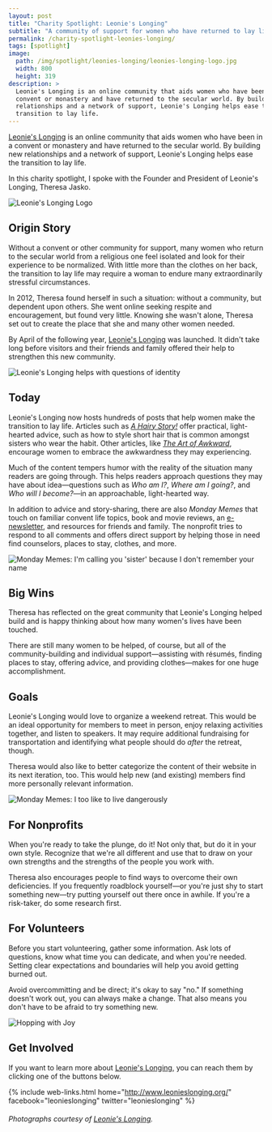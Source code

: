 ```yaml
---
layout: post
title: "Charity Spotlight: Leonie's Longing"
subtitle: "A community of support for women who have returned to lay life from one of religion."
permalink: /charity-spotlight-leonies-longing/
tags: [spotlight]
image:
  path: /img/spotlight/leonies-longing/leonies-longing-logo.jpg
  width: 800
  height: 319
description: >
  Leonie's Longing is an online community that aids women who have been in a
  convent or monastery and have returned to the secular world. By building new
  relationships and a network of support, Leonie's Longing helps ease the
  transition to lay life.
---
```


[Leonie's Longing][1] is an online community that aids women who have been in a convent or monastery and have returned to the secular world. By building new relationships and a network of support, Leonie's Longing helps ease the transition to lay life.

In this charity spotlight, I spoke with the Founder and President of Leonie's Longing, Theresa Jasko.

![][2]

## Origin Story

Without a convent or other community for support, many women who return to the secular world from a religious one feel isolated and look for their experience to be normalized. With little more than the clothes on her back, the transition to lay life may require a woman to endure many extraordinarily stressful circumstances.

In 2012, Theresa found herself in such a situation: without a community, but dependent upon others. She went online seeking respite and encouragement, but found very little. Knowing she wasn't alone, Theresa set out to create the place that she and many other women needed.

By April of the following year, [Leonie's Longing][1] was launched. It didn't take long before visitors and their friends and family offered their help to strengthen this new community.

![][6]

## Today

Leonie's Longing now hosts hundreds of posts that help women make the transition to lay life. Articles such as _[A Hairy Story!][7]_ offer practical, light-hearted advice, such as how to style short hair that is common amongst sisters who wear the habit. Other articles, like _[The Art of Awkward][8]_, encourage women to embrace the awkwardness they may experiencing.

Much of the content tempers humor with the reality of the situation many readers are going through. This helps readers approach questions they may have about idea&mdash;questions such as _Who am I?_, _Where am I going?_, and _Who will I become?_&mdash;in an approachable, light-hearted way.

In addition to advice and story-sharing, there are also _Monday Memes_ that touch on familiar convent life topics, book and movie reviews, an [e-newsletter][9], and resources for friends and family. The nonprofit tries to respond to all comments and offers direct support by helping those in need find counselors, places to stay, clothes, and more.

![][4]

## Big Wins

Theresa has reflected on the great community that Leonie's Longing helped build and is happy thinking about how many women's lives have been touched.

There are still many women to be helped, of course, but all of the community-building and individual support&mdash;assisting with résumés, finding places to stay, offering advice, and providing clothes&mdash;makes for one huge accomplishment.

## Goals

Leonie's Longing would love to organize a weekend retreat. This would be an ideal opportunity for members to meet in person, enjoy relaxing activities together, and listen to speakers. It may require additional fundraising for transportation and identifying what people should do _after_ the retreat, though.

Theresa would also like to better categorize the content of their website in its next iteration, too. This would help new (and existing) members find more personally relevant information.

![][5]

## For Nonprofits

When you're ready to take the plunge, do it! Not only that, but do it in your own style. Recognize that we're all different and use that to draw on your own strengths and the strengths of the people you work with.

Theresa also encourages people to find ways to overcome their own deficiencies. If you frequently roadblock yourself&mdash;or you're just shy to start something new&mdash;try putting yourself out there once in awhile. If you're a risk-taker, do some research first.

## For Volunteers

Before you start volunteering, gather some information. Ask lots of questions, know what time you can dedicate, and when you're needed. Setting clear expectations and boundaries will help you avoid getting burned out.

Avoid overcommitting and be direct; it's okay to say "no." If something doesn't work out, you can always make a change. That also means you don't have to be afraid to try something new.

![][3]

## Get Involved

If you want to learn more about [Leonie's Longing][1], you can reach them by clicking one of the buttons below.

{% include web-links.html home="http://www.leonieslonging.org/" facebook="leonieslonging" twitter="leonieslonging" %}

###### Photographs courtesy of [Leonie's Longing][1].



[1]: http://www.leonieslonging.org/ "Leonie's Longing Homepage"
[2]: /img/spotlight/leonies-longing/leonies-longing-logo.jpg "Leonie's Longing Logo"
[3]: /img/spotlight/leonies-longing/leonies-longing-hopping-with-joy.jpg "Hopping with Joy"
[4]: /img/spotlight/leonies-longing/leonies-longing-forgotten-name-meme.jpg "Monday Memes: I'm calling you 'sister' because I don't remember your name"
[5]: /img/spotlight/leonies-longing/leonies-longing-live-dangerously-meme.jpg "Monday Memes: I too like to live dangerously"
[6]: /img/spotlight/leonies-longing/leonies-longing-questions.jpg "Leonie's Longing helps with questions of identity"
[7]: http://www.leonieslonging.org/a-hairy-story/ "A Hairy Story! by Liz Miller"
[8]: http://www.leonieslonging.org/awkward/ "The Art of Awkward by Cora Cantata"
[9]: http://leonieslonging.us4.list-manage.com/subscribe?u=07052eaf86f285796f7b7a122&id=3802a60895 "Signup for Leonie's Longing Newsletter"
